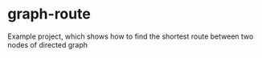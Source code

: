 # graph-route

Example project, which shows how to find the shortest route between two nodes of directed graph
